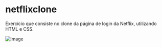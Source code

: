 # netflixclone
Exercício que consiste no clone da página de login da Netflix, utilizando HTML e CSS.

![image](https://user-images.githubusercontent.com/90176648/229248152-ea4690c8-9e60-4403-8633-57ebed226cc3.png)
